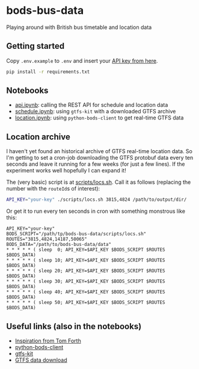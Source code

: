# bods-bus-data
Playing around with British bus timetable and location data

## Getting started
Copy `.env.example` to `.env` and insert your [API key from here](https://data.bus-data.dft.gov.uk/account/settings/).

```bash
pip install -r requirements.txt
```

## Notebooks
- [api.ipynb](notebooks/api.ipynb): calling the REST API for schedule and location data
- [schedule.ipynb](notebooks/schedule.ipynb): using `gtfs-kit` with a downloaded GTFS archive
- [location.ipynb](notebooks/location.ipynb): using `python-bods-client` to get real-time GTFS data

## Location archive
I haven't yet found an historical archive of GTFS real-time location data.
So I'm getting to set a cron-job downloading the GTFS protobuf data every ten seconds and leave it running for a few weeks (for just a few lines).
If the experiment works well hopefully I can expand it!

The (very basic) script is at [scripts/locs.sh](scripts/locs.sh).
Call it as follows (replacing the number with the `routeId`s of interest):
```bash
API_KEY="your-key" ./scripts/locs.sh 3815,4824 /path/to/output/dir/
```

Or get it to run every ten seconds in cron with something monstrous like this:
```crontab
API_KEY="your-key"
BODS_SCRIPT="/path/tp/bods-bus-data/scripts/locs.sh"
ROUTES="3815,4824,14187,50065"
BODS_DATA="/path/to/bods-bus-data/data"
* * * * * ( sleep  0; API_KEY=$API_KEY $BODS_SCRIPT $ROUTES $BODS_DATA)
* * * * * ( sleep 10; API_KEY=$API_KEY $BODS_SCRIPT $ROUTES $BODS_DATA)
* * * * * ( sleep 20; API_KEY=$API_KEY $BODS_SCRIPT $ROUTES $BODS_DATA)
* * * * * ( sleep 30; API_KEY=$API_KEY $BODS_SCRIPT $ROUTES $BODS_DATA)
* * * * * ( sleep 40; API_KEY=$API_KEY $BODS_SCRIPT $ROUTES $BODS_DATA)
* * * * * ( sleep 50; API_KEY=$API_KEY $BODS_SCRIPT $ROUTES $BODS_DATA)
```

## Useful links (also in the notebooks)
- [Inspiration from Tom Forth](https://www.tomforth.co.uk/toomanybuses/)
- [python-bods-client](https://github.com/ciaranmccormick/python-bods-client)
- [gtfs-kit](https://gitlab.com/mrcagney/gtfs_kit)
- [GTFS data download](https://data.bus-data.dft.gov.uk/timetable/download/)
